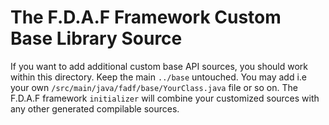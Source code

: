 The F.D.A.F Framework Custom Base Library Source
======================================================

If you want to add additional custom base API sources, you should work
within this directory. Keep the main `../base` untouched. You may add
i.e your own `/src/main/java/fadf/base/YourClass.java` file or so on.
The F.D.A.F framework `initializer` will combine your customized
sources with any other generated compilable sources.
